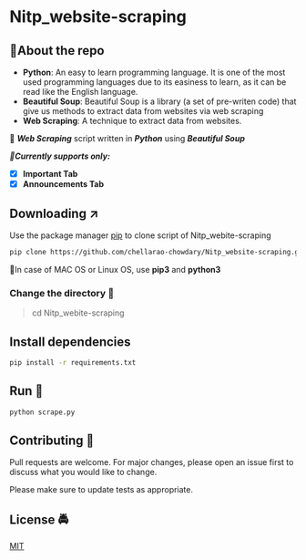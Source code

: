 # Nitp_website-scraping

## :pushpin:About the repo

- **Python**: An easy to learn programming language. It is one of the most used programming languages due to its easiness to learn, as it can be read like the English language.
- **Beautiful Soup**: Beautiful Soup is a library (a set of pre-writen code) that give us methods to extract data from websites via web scraping
- **Web Scraping**: A technique to extract data from websites.


:facepunch: ***Web Scraping*** script written in ***Python*** using ***Beautiful Soup***

***:construction:Currently supports only:***

- [x] __Important Tab__
- [x] __Announcements Tab__

## Downloading :arrow_upper_right:

Use the package manager [pip](https://pip.pypa.io/en/stable/) to clone script of Nitp_webite-scraping

```bash
pip clone https://github.com/chellarao-chowdary/Nitp_website-scraping.git
```

:round_pushpin:In case of MAC OS or Linux OS, use **pip3** and **python3**

### Change the directory :open_file_folder:

> cd Nitp_webite-scraping

## Install dependencies

```bash
pip install -r requirements.txt
```

## Run :runner:

```python
python scrape.py
```

## Contributing :100:
Pull requests are welcome. For major changes, please open an issue first to discuss what you would like to change.

Please make sure to update tests as appropriate.

## License :oncoming_police_car:
[MIT](https://github.com/chellarao-chowdary/Nitp_website-scraping/blob/master/LICENSE)

